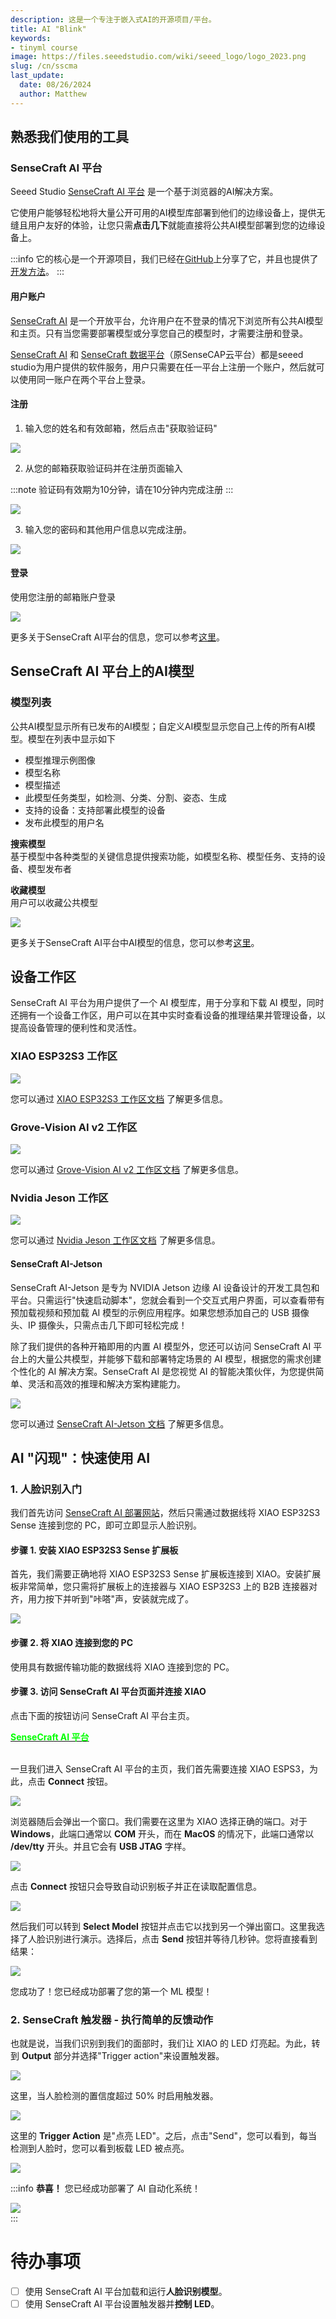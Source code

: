 ```yaml
---
description: 这是一个专注于嵌入式AI的开源项目/平台。
title: AI "Blink"
keywords:
- tinyml course
image: https://files.seeedstudio.com/wiki/seeed_logo/logo_2023.png
slug: /cn/sscma
last_update:
  date: 08/26/2024
  author: Matthew
---
```


## 熟悉我们使用的工具

### SenseCraft AI 平台

Seeed Studio [SenseCraft AI 平台](https://sensecraft.seeed.cc/ai/#/model) 是一个基于浏览器的AI解决方案。

它使用户能够轻松地将大量公开可用的AI模型库部署到他们的边缘设备上，提供无缝且用户友好的体验，让您只需**点击几下**就能直接将公共AI模型部署到您的边缘设备上。

:::info
它的核心是一个开源项目，我们已经在[GitHub](https://github.com/Seeed-Studio/ModelAssistant)上分享了它，并且也提供了[开发方法](/cn/ModelAssistant_Introduce_Overview)。
:::

#### 用户账户

[SenseCraft AI](https://sensecraft.seeed.cc/ai/#/model) 是一个开放平台，允许用户在不登录的情况下浏览所有公共AI模型和主页。只有当您需要部署模型或分享您自己的模型时，才需要注册和登录。

[SenseCraft AI](https://sensecraft.seeed.cc/ai/#/model) 和 [SenseCraft 数据平台](https://sensecap.seeed.cc/portal/#/login)（原SenseCAP云平台）都是seeed studio为用户提供的软件服务，用户只需要在任一平台上注册一个账户，然后就可以使用同一账户在两个平台上登录。

#### 注册

1. 输入您的姓名和有效邮箱，然后点击"获取验证码"<br />


![](https://files.seeedstudio.com/wiki/SenseCraft_AI/img/1.png)

2. 从您的邮箱获取验证码并在注册页面输入

:::note
验证码有效期为10分钟，请在10分钟内完成注册
:::

![](https://files.seeedstudio.com/wiki/SenseCraft_AI/img/2.png)

3. 输入您的密码和其他用户信息以完成注册。<br />

![](https://files.seeedstudio.com/wiki/SenseCraft_AI/img/3.png)

#### 登录

使用您注册的邮箱账户登录

![](https://files.seeedstudio.com/wiki/SenseCraft_AI/img/4.png)

更多关于SenseCraft AI平台的信息，您可以参考[这里](https://wiki.seeedstudio.com/cn/sensecraft_ai_main/)。

## SenseCraft AI 平台上的AI模型

### 模型列表

公共AI模型显示所有已发布的AI模型；自定义AI模型显示您自己上传的所有AI模型。模型在列表中显示如下

- 模型推理示例图像
- 模型名称
- 模型描述
- 此模型任务类型，如检测、分类、分割、姿态、生成
- 支持的设备：支持部署此模型的设备
- 发布此模型的用户名

**搜索模型**<br/>
基于模型中各种类型的关键信息提供搜索功能，如模型名称、模型任务、支持的设备、模型发布者

**收藏模型**<br/>
用户可以收藏公共模型

![](https://files.seeedstudio.com/wiki/SenseCraft_AI/img/7.png)

更多关于SenseCraft AI平台中AI模型的信息，您可以参考[这里](https://wiki.seeedstudio.com/cn/sensecraft_ai_overview/#pretrained-models)。

## 设备工作区

SenseCraft AI 平台为用户提供了一个 AI 模型库，用于分享和下载 AI 模型，同时还拥有一个设备工作区，用户可以在其中实时查看设备的推理结果并管理设备，以提高设备管理的便利性和灵活性。

### XIAO ESP32S3 工作区

![](https://files.seeedstudio.com/wiki/SenseCraft_AI/img/image4.png)

您可以通过 [XIAO ESP32S3 工作区文档](https://wiki.seeedstudio.com/cn/XIAO_ESP32S3_Workspace/) 了解更多信息。

### Grove-Vision AI v2 工作区

![](https://files.seeedstudio.com/wiki/SenseCraft_AI/img/image10.png)

您可以通过 [Grove-Vision AI v2 工作区文档](https://wiki.seeedstudio.com/cn/Grove_Vision_AI_v2_Workspace/) 了解更多信息。

### Nvidia Jeson 工作区

![](https://files.seeedstudio.com/wiki/SenseCraft_AI/img/35.png)

您可以通过 [Nvidia Jeson 工作区文档](https://wiki.seeedstudio.com/cn/Nvidia_Jeson_Workspace/) 了解更多信息。

#### SenseCraft AI-Jetson

SenseCraft AI-Jetson 是专为 NVIDIA Jetson 边缘 AI 设备设计的开发工具包和平台。只需运行"快速启动脚本"，您就会看到一个交互式用户界面，可以查看带有预加载视频和预加载 AI 模型的示例应用程序。如果您想添加自己的 USB 摄像头、IP 摄像头，只需点击几下即可轻松完成！

除了我们提供的各种开箱即用的内置 AI 模型外，您还可以访问 SenseCraft AI 平台上的大量公共模型，并能够下载和部署特定场景的 AI 模型，根据您的需求创建个性化的 AI 解决方案。SenseCraft AI 是您视觉 AI 的智能决策伙伴，为您提供简单、灵活和高效的推理和解决方案构建能力。

![](https://files.seeedstudio.com/wiki/SenseCraft_AI/img/video.gif)


您可以通过 [SenseCraft AI-Jetson 文档](https://wiki.seeedstudio.com/cn/SenseCraft_AI_Jetson/) 了解更多信息。

## AI "闪现"：快速使用 AI

### 1. 人脸识别入门

我们首先访问 [SenseCraft AI 部署网站](https://sensecraft.seeed.cc/ai/#/device/local?time=1724577953974)，然后只需通过数据线将 XIAO ESP32S3 Sense 连接到您的 PC，即可立即显示人脸识别。

#### 步骤 1. 安装 XIAO ESP32S3 Sense 扩展板

首先，我们需要正确地将 XIAO ESP32S3 Sense 扩展板连接到 XIAO。安装扩展板非常简单，您只需将扩展板上的连接器与 XIAO ESP32S3 上的 B2B 连接器对齐，用力按下并听到"咔嗒"声，安装就完成了。

<div style={{textAlign:'center'}}><img src="https://files.seeedstudio.com/wiki/SeeedStudio-XIAO-ESP32S3/img/61.gif" style={{width:500, height:'auto'}}/></div>


#### 步骤 2. 将 XIAO 连接到您的 PC

使用具有数据传输功能的数据线将 XIAO 连接到您的 PC。

#### 步骤 3. 访问 SenseCraft AI 平台页面并连接 XIAO

点击下面的按钮访问 SenseCraft AI 平台主页。

<div class="get_one_now_container" style={{textAlign: 'center'}}>
	<a class="get_one_now_item" href="https://sensecraft.seeed.cc/ai/#/device/local?time=1724577953974"><strong><span><font color={'FFFFFF'} size={"2"}>SenseCraft AI 平台</font></span></strong></a>
</div><br />

一旦我们进入 SenseCraft AI 平台的主页，我们首先需要连接 XIAO ESPS3，为此，点击 **Connect** 按钮。

<div style={{textAlign:'center'}}><img src="https://files.seeedstudio.com/wiki/tinyml-topic/fab24/sensecraftai3.png" style={{width:800, height:'auto'}}/></div>

浏览器随后会弹出一个窗口。我们需要在这里为 XIAO 选择正确的端口。对于 **Windows**，此端口通常以 **COM** 开头，而在 **MacOS** 的情况下，此端口通常以 **/dev/tty** 开头。并且它会有 **USB JTAG** 字样。

<div style={{textAlign:'center'}}><img src="https://files.seeedstudio.com/wiki/tinyml-topic/fab24/sensecraftai4.png" style={{width:800, height:'auto'}}/></div>

点击 **Connect** 按钮只会导致自动识别板子并正在读取配置信息。

<div style={{textAlign:'center'}}><img src="https://files.seeedstudio.com/wiki/tinyml-topic/fab24/sensecraftai5.png" style={{width:800, height:'auto'}}/></div>

然后我们可以转到 **Select Model** 按钮并点击它以找到另一个弹出窗口。这里我选择了人脸识别进行演示。选择后，点击 **Send** 按钮并等待几秒钟。您将直接看到结果：

<div style={{textAlign:'center'}}><img src="https://files.seeedstudio.com/wiki/tinyml-topic/fab24/sensecraftai6.gif" style={{width:500, height:'auto'}}/></div>

您成功了！您已经成功部署了您的第一个 ML 模型！

### 2. SenseCraft 触发器 - 执行简单的反馈动作

也就是说，当我们识别到我们的面部时，我们让 XIAO 的 LED 灯亮起。为此，转到 **Output** 部分并选择"Trigger action"来设置触发器。

<div style={{textAlign:'center'}}><img src="https://files.seeedstudio.com/wiki/tinyml-topic/fab24/sensecraftai7.png" style={{width:800, height:'auto'}}/></div>

这里，当人脸检测的置信度超过 50% 时启用触发器。

<div style={{textAlign:'center'}}><img src="https://files.seeedstudio.com/wiki/tinyml-topic/fab24/sensecraftai8.png" style={{width:800, height:'auto'}}/></div>

这里的 **Trigger Action** 是"点亮 LED"。之后，点击"Send"，您可以看到，每当检测到人脸时，您可以看到板载 LED 被点亮。

<div style={{textAlign:'center'}}><img src="https://files.seeedstudio.com/wiki/tinyml-topic/fab24/sensecraftai9.png" style={{width:800, height:'auto'}}/></div>

:::info
**恭喜！** 您已经成功部署了 AI 自动化系统！
<div style={{textAlign:'center'}}><img src="https://files.seeedstudio.com/wiki/tinyml-topic/fab24/sensecraftai10.png" style={{width:800, height:'auto'}}/></div>
:::

<!-- ### 2. 关键词识别(KWS)控制XIAO板载LED

#### 演示

<iframe width="560" height="315" src="https://www.youtube.com/embed/oa0BGRXnb8w" title="YouTube video player" frameborder="0" allow="accelerometer; autoplay; clipboard-write; encrypted-media; gyroscope; picture-in-picture; web-share" allowfullscreen></iframe>


### 工作原理！

<div style={{textAlign:'center'}}><img src="https://raw.githubusercontent.com/salmanfarisvp/TinyML/main/XIAO-esp32-S3-Sense/KeyWordSpotting(KWS)/src/img/KWS_Diagram.png" style={{width:1000, height:'auto'}}/></div> 


**步骤 2.1. 下载所有必要文件**

下载以下三个二进制文件。

<div class="table-center">
	<table align="center">
		<tr>
			<td>bootloader.bin</td>
			<td><a href="https://github.com/salmanfarisvp/TinyML/raw/main/XIAO-esp32-S3-Sense/KeyWordSpotting(KWS)/src/bin/xiao_esp32_yes_no.ino.bootloader.bin" target="_blank"><b>下载</b></a></td>
		</tr>
		<tr>
			<td>partition-table.bin</td>
			<td><a href="https://github.com/salmanfarisvp/TinyML/raw/main/XIAO-esp32-S3-Sense/KeyWordSpotting(KWS)/src/bin/xiao_esp32_yes_no.ino.partitions.bin" target="_blank"><b>下载</b></a></td>
		</tr>
    <tr>
      <td>XIAO_ESP32S3_Speech_Recognition.bin</td>
      <td><a href="https://github.com/salmanfarisvp/TinyML/raw/main/XIAO-esp32-S3-Sense/KeyWordSpotting(KWS)/src/bin/xiao_esp32_yes_no.ino.bin" target="_blank"><b>下载</b></a></td>
    </tr>
	</table>
</div>

**步骤 2. 将所有文件烧录到XIAO**

请点击下面的按钮进入SenseCraft AI平台烧录工具页面。

<div class="get_one_now_container" style={{textAlign: 'center'}}>
	<a class="get_one_now_item" href="https://seeed-studio.github.io/SenseCraft-Web-Toolkit/#/dashboard/workplace"><strong><span><font color={'FFFFFF'} size={"4"}>前往SenseCraft AI平台</font></span></strong></a>
</div><br />

进入网页后，请从**部署**中点击**连接**按钮，然后选择您的XIAO的端口号。同样，它应该清楚地标记为**USB JTAG**。

* **步骤 2.1** 选择部署
* **步骤 2.2** 选择部署
* **步骤 2.3** 点击**连接**

<div style={{textAlign:'center'}}><img src="https://github.com/salmanfarisvp/TinyML/blob/main/EdgeLab/src/img/edgeLab01.png?raw=true" style={{width:1000, height:'auto'}}/></div> 

* **步骤 2.4** 选择XIAO - 它应该清楚地标记为**USB JTAG**。
* **步骤 2.5** 最后点击连接。

<div style={{textAlign:'center'}}><img src="https://github.com/salmanfarisvp/TinyML/blob/main/EdgeLab/src/img/edgeLab2.png?raw=true" style={{width:1000, height:'auto'}}/></div> 

连接正确后，我们可以选择要上传的文件。然后请按照下面的格式，依次填入烧录地址并选择正确的文件。


<div style={{textAlign:'center'}}><img src="https://github.com/salmanfarisvp/TinyML/blob/main/EdgeLab/src/img/edgeLab3.png?raw=true" style={{width:1000, height:'auto'}}/></div> 

<div class="table-center">
	<table align="center">
		<tr>
			<td>1</td>
			<td>0x0000</td>
			<td>bootloader.bin</td>
		</tr>
		<tr>
			<td>2</td>
			<td>0x8000</td>
			<td>partition-table.bin</td>
		</tr>
    <tr>
	  <td>3</td>
      <td>0x10000</td>
      <td>XIAO_ESP32S3_Speech_Recognition.bin</td>
    </tr>
	</table>
</div>

然后点击**烧录**，观察所有文件的进度条，确保每个文件都成功烧录后再离开。

**步骤 3.** 重启观察效果

所有文件成功上传后，您可以按下复位按钮让程序开始执行。这个示例程序的效果是，当XIAO ESP32S3 Sense的麦克风检测到您说出的Hello命令时，内置LED橙色灯会点亮。当监听到您说的Stop命令时，橙色灯熄灭。

 -->
<!-- 
### 3. 更多自定义预构建模型

:::tip
除了预先准备的人脸模型外，我们还在为XIAO ESP32S3支持更多模型，敬请期待！
:::

SenseCraft带有各种内置模型，您可以尝试其他几个模型并进行实验。

- 人脸检测

  预览：

  <div style={{textAlign:'center'}}><img src="https://files.seeedstudio.com/wiki/tinyml-topic/face_detection.png" style={{width:600, height:'auto'}}/></div>

- 数字水表

  预览：

  <div style={{textAlign:'center'}}><img src="https://files.seeedstudio.com/wiki/tinyml-topic/digital_meter_number_detection.png" style={{width:600, height:'auto'}}/></div>

- yolov5 水表

  预览：

  <div style={{textAlign:'center'}}><img src="https://files.seeedstudio.com/wiki/tinyml-topic/water_meter_number_detection.png" style={{width:600, height:'auto'}}/></div>

#### 模型使用

如果您想使用自定义模型，请按照以下说明操作

**步骤 1. 选择"即用型AI模型"中列出的模型**

<div style={{textAlign:'center'}}><img src="https://raw.githubusercontent.com/salmanfarisvp/TinyML/main/EdgeLab/src/img/Edgelab2.0/EL_Custom_models.png" style={{width:800, height:'auto'}}/></div>

这里我选择了水表读数演示。选择后，点击**发送**按钮并等待几秒钟。

<div style={{textAlign:'center'}}><img src="https://raw.githubusercontent.com/salmanfarisvp/TinyML/main/EdgeLab/src/img/Edgelab2.0/EL_Select_model_loading.png
" style={{width:800, height:'auto'}}/></div>

最后，我们来到预览部分，在右上角点击一次**停止**，然后点击**调用**，如果一切运行顺利，您可以看到实时屏幕效果。

<div style={{textAlign:'center'}}><img src="https://files.seeedstudio.com/wiki/tinyml-topic/10.gif" style={{width:800, height:'auto'}}/></div> 

<hr></hr> -->

# 待办事项
- [ ] 使用 SenseCraft AI 平台加载和运行**人脸识别模型**。
- [ ] 使用 SenseCraft AI 平台设置触发器并**控制 LED**。

<!-- :::tip
如果您也想体验这个自动生成读数的水表，您可以点击**[这里](https://files.seeedstudio.com/wiki/tinyml-topic/clock-master.zip)**下载压缩包，解压后双击打开根目录中的 html 文件。
::: -->